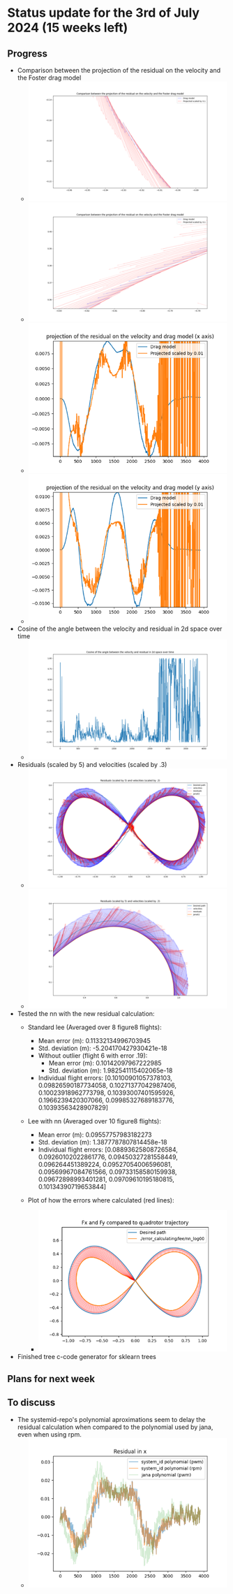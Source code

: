 # Status update for the 3rd of July 2024 (15 weeks left)

## Progress
- Comparison between the projection of the residual on the velocity and the Foster drag model
    - ![alt text](https://github.com/Tupryk/BachelorThesis/blob/main/status_updates/veldragproj.png?raw=true)
    - ![alt text](https://github.com/Tupryk/BachelorThesis/blob/main/status_updates/veldragproj2.png?raw=true)
    - ![alt text](https://github.com/Tupryk/BachelorThesis/blob/main/status_updates/progx.png?raw=true)
    - ![alt text](https://github.com/Tupryk/BachelorThesis/blob/main/status_updates/progy.png?raw=true)
- Cosine of the angle between the velocity and residual in 2d space over time
    - ![alt text](https://github.com/Tupryk/BachelorThesis/blob/main/status_updates/cos.png?raw=true)
- Residuals (scaled by 5) and velocities (scaled by .3)
    - ![alt text](https://github.com/Tupryk/BachelorThesis/blob/main/status_updates/resvel.png?raw=true)
    - ![alt text](https://github.com/Tupryk/BachelorThesis/blob/main/status_updates/resvel2.png?raw=true)
- Tested the nn with the new residual calculation:
    - Standard lee (Averaged over 8 figure8 flights):
        - Mean error (m):  0.11332134996703945
        - Std. deviation (m):  -5.204170427930421e-18
        - Without outlier (flight 6 with error .19):
            - Mean error (m):  0.10142097967222985
            - Std. deviation (m):  1.982541115402065e-18
        - Individual flight errors: [0.10100901057378103, 0.09826590187734058, 0.10271377042987406, 0.10023918962773798, 0.10393007401595926, 0.1966239420307066, 0.09985327689183776, 0.10393563428907829]
    - Lee with nn (Averaged over 10 figure8 flights):
        - Mean error (m):  0.09557757983182273
        - Std. deviation (m):  1.3877787807814458e-18
        - Individual flight errors: [0.08893625808726584, 0.09260102022861776, 0.09450327281558449, 0.096264451389224, 0.09527054006596081, 0.09569967084761566, 0.09733158580159938, 0.09672898993401281, 0.09709610195180815, 0.10134390719653844]

    - Plot of how the errors where calculated (red lines):
        - ![alt text](https://github.com/Tupryk/BachelorThesis/blob/main/status_updates/error_calc.png?raw=true)
- Finished tree c-code generator for sklearn trees

## Plans for next week

## To discuss
- The systemid-repo's polynomial aproximations seem to delay the residual calculation when compared to the polynomial used by jana, even when using rpm.
    - ![alt text](https://github.com/Tupryk/BachelorThesis/blob/main/status_updates/residual_delay.png?raw=true)
